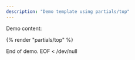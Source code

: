 ```yaml
---
description: "Demo template using partials/top"
---
```

Demo content:

{% render "partials/top" %}

End of demo.
EOF < /dev/null